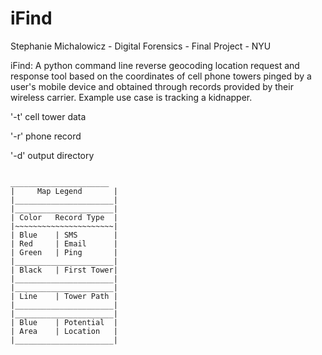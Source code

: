 # iFind

Stephanie Michalowicz - Digital Forensics - Final Project - NYU

iFind: A python command line reverse geocoding location request and response tool 
based on the coordinates of cell phone towers pinged by a user's mobile device and 
obtained through records provided by their wireless carrier. 
Example use case is tracking a kidnapper.

'-t' cell tower data

'-r' phone record

'-d' output directory

```

______________________
|     Map Legend       |
|______________________|
|______________________|
| Color   Record Type  |
|~~~~~~~~~~~~~~~~~~~~~~|
| Blue    | SMS        |
| Red     | Email      |
| Green   | Ping       |
|______________________|
| Black   | First Tower|
|______________________|
|______________________|
| Line    | Tower Path |
|______________________|
|______________________|
| Blue    | Potential  |
| Area    | Location   |
|______________________|
  
  ```
